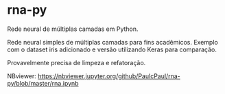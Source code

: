 # rna-py
Rede neural de múltiplas camadas em Python.

Rede neural simples de múltiplas camadas para fins acadêmicos. Exemplo com o dataset iris adicionado e versão utilizando Keras para comparação.

Provavelmente precisa de limpeza e refatoração.

NBviewer: https://nbviewer.jupyter.org/github/PaulcPaul/rna-py/blob/master/rna.ipynb
